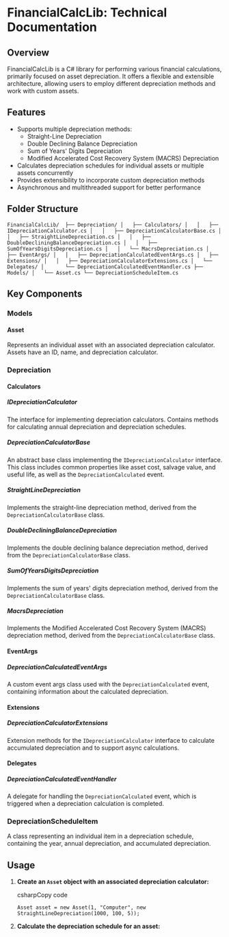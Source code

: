 FinancialCalcLib: Technical Documentation
=========================================

Overview
--------

FinancialCalcLib is a C# library for performing various financial calculations, primarily focused on asset depreciation. It offers a flexible and extensible architecture, allowing users to employ different depreciation methods and work with custom assets.

Features
--------

*   Supports multiple depreciation methods:
    *   Straight-Line Depreciation
    *   Double Declining Balance Depreciation
    *   Sum of Years' Digits Depreciation
    *   Modified Accelerated Cost Recovery System (MACRS) Depreciation
*   Calculates depreciation schedules for individual assets or multiple assets concurrently
*   Provides extensibility to incorporate custom depreciation methods
*   Asynchronous and multithreaded support for better performance

Folder Structure
----------------

`FinancialCalcLib/ 
├── Depreciation/
│   ├── Calculators/
│   │   ├── IDepreciationCalculator.cs
│   │   ├── DepreciationCalculatorBase.cs
│   │   ├── StraightLineDepreciation.cs
│   │   ├── DoubleDecliningBalanceDepreciation.cs
│   │   ├── SumOfYearsDigitsDepreciation.cs
│   │   └── MacrsDepreciation.cs
│   ├── EventArgs/
│   │   ├── DepreciationCalculatedEventArgs.cs
│   ├── Extensions/
│   │   ├── DepreciationCalculatorExtensions.cs
│   └── Delegates/
│       └── DepreciationCalculatedEventHandler.cs
├── Models/
│   └── Asset.cs
└── DepreciationScheduleItem.cs`

Key Components
--------------

### Models

#### Asset

Represents an individual asset with an associated depreciation calculator. Assets have an ID, name, and depreciation calculator.

### Depreciation

#### Calculators

##### IDepreciationCalculator

The interface for implementing depreciation calculators. Contains methods for calculating annual depreciation and depreciation schedules.

##### DepreciationCalculatorBase

An abstract base class implementing the `IDepreciationCalculator` interface. This class includes common properties like asset cost, salvage value, and useful life, as well as the `DepreciationCalculated` event.

##### StraightLineDepreciation

Implements the straight-line depreciation method, derived from the `DepreciationCalculatorBase` class.

##### DoubleDecliningBalanceDepreciation

Implements the double declining balance depreciation method, derived from the `DepreciationCalculatorBase` class.

##### SumOfYearsDigitsDepreciation

Implements the sum of years' digits depreciation method, derived from the `DepreciationCalculatorBase` class.

##### MacrsDepreciation

Implements the Modified Accelerated Cost Recovery System (MACRS) depreciation method, derived from the `DepreciationCalculatorBase` class.

#### EventArgs

##### DepreciationCalculatedEventArgs

A custom event args class used with the `DepreciationCalculated` event, containing information about the calculated depreciation.

#### Extensions

##### DepreciationCalculatorExtensions

Extension methods for the `IDepreciationCalculator` interface to calculate accumulated depreciation and to support async calculations.

#### Delegates

##### DepreciationCalculatedEventHandler

A delegate for handling the `DepreciationCalculated` event, which is triggered when a depreciation calculation is completed.

### DepreciationScheduleItem

A class representing an individual item in a depreciation schedule, containing the year, annual depreciation, and accumulated depreciation.

Usage
-----

1.  **Create an `Asset` object with an associated depreciation calculator:**
    
    csharpCopy code
    
    `Asset asset = new Asset(1, "Computer", new StraightLineDepreciation(1000, 100, 5));`
    
2.  **Calculate the depreciation schedule for an asset:**
